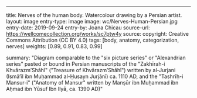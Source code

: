 ---
title: Nerves of the human body. Watercolour drawing by a Persian artist. 
layout: image
entry-type: image
image: wc/Nerves-Human-Persian.jpg
entry-date: 2019-09-24
entry-by: Joana Chicau
source-url: https://wellcomecollection.org/works/sc7ptw4y
source:
copyright: Creative Commons Attribution (CC BY 4.0) 
tags: [body, anatomy, categorization, nerves]
weights: [0.89, 0.91, 0.83, 0.99]

summary: "Diagram comparable to the "six picture series" or "Alexandrian series" pasted or bound in Persian manuscripts of the "Zakhīrah-i Khvārazm’Shāhī" ("Treasure of Khvārazm’Shāhī") written by al-Jurjani (Ismā‘īl ibn Muḥammad al-Ḥusayn Jurjānī) ca. 1110 AD, and the "Tashrīḥ-i Mansur-i" ("Anatomy of Mansur" written by Manṣūr ibn Muḥammad ibn Aḥmad ibn Yūsuf Ibn Ilyā, ca. 1390 AD)"
